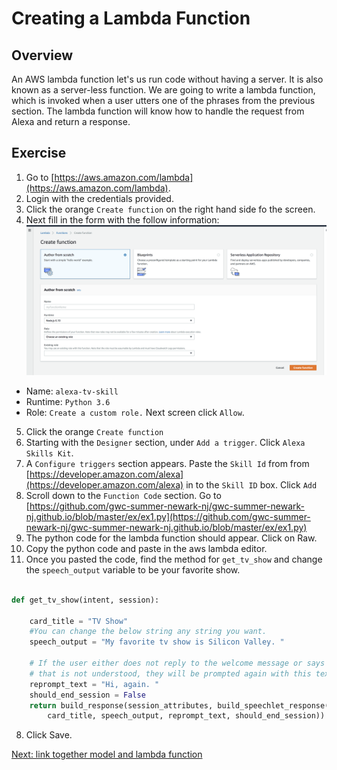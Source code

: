 # Creating a Lambda Function

## Overview
An AWS lambda function let's us run code without having a server. It is also known as a server-less function.
We are going to write a lambda function, which is invoked when a user utters one of the phrases from
the previous section. The lambda function will know how to handle the request from Alexa and return a response.


## Exercise
1. Go to [https://aws.amazon.com/lambda](https://aws.amazon.com/lambda).
2. Login with the credentials provided.
3. Click the orange `Create function` on the right hand side fo the screen.
4. Next fill in the form with the follow information:
![alt text](../img/lambda_create_function.png "Create Lambda Function")
* Name: `alexa-tv-skill`
* Runtime: `Python 3.6`
* Role: `Create a custom role.` Next screen click `Allow`.
5. Click the orange `Create function`
7. Starting with the `Designer` section, under `Add a trigger`. Click `Alexa Skills Kit`.
8. A `Configure triggers` section appears. Paste the `Skill Id` from
from [https://developer.amazon.com/alexa](https://developer.amazon.com/alexa) in to the `Skill ID` box. Click `Add`
6. Scroll down to the `Function Code` section. Go to [https://github.com/gwc-summer-newark-nj/gwc-summer-newark-nj.github.io/blob/master/ex/ex1.py](https://github.com/gwc-summer-newark-nj/gwc-summer-newark-nj.github.io/blob/master/ex/ex1.py)
7. The python code for the lambda function should appear. Click on Raw.
8. Copy the python code and paste in the aws lambda editor.
9. Once you pasted the code, find the method for `get_tv_show` and change the `speech_output` variable to be your favorite show.

```python

def get_tv_show(intent, session):

    card_title = "TV Show"
    #You can change the below string any string you want.
    speech_output = "My favorite tv show is Silicon Valley. "

    # If the user either does not reply to the welcome message or says something
    # that is not understood, they will be prompted again with this text.
    reprompt_text = "Hi, again. "
    should_end_session = False
    return build_response(session_attributes, build_speechlet_response(
        card_title, speech_output, reprompt_text, should_end_session))

```


8. Click Save.

[Next: link together model and lambda function](link.md)



